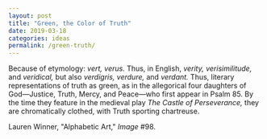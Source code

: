 ```yaml
---
layout: post
title: "Green, the Color of Truth"
date: 2019-03-18
categories: ideas
permalink: /green-truth/
---
```


Because of etymology: *vert, verus.* Thus, in English, *verity, verisimilitude,* and *veridical,* but also *verdigris, verdure,* and *verdant.* Thus, literary representations of truth as green, as in the allegorical four daughters of God―Justice, Truth, Mercy, and Peace―who first appear in Psalm 85. By the time they feature in the medieval play *The Castle of Perseverance,* they are chromatically clothed, with Truth sporting chartreuse.

Lauren Winner, "Alphabetic Art," *Image* #98.